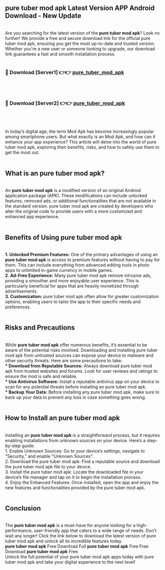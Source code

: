 ## pure tuber mod apk Latest Version APP Android Download - New Update
<br>
Are you searching for the latest version of the <strong>pure tuber mod apk</strong>? Look no further! We provide a free and secure download link for the official pure tuber mod apk, ensuring you get the most up-to-date and trusted version. Whether you're a new user or someone looking to upgrade, our download link guarantees a fast and smooth installation process.
<br>
<br>
<h3>🔴 Download [Server1] 👉👉 <a href="https://modyolo.store/pure+tuber+mod+apk">pure_tuber_mod_apk</a></h3><br>
<br>
<h3>🔴 Download [Server2] 👉👉 <a href="https://modyolo.store/pure+tuber+mod+apk">pure_tuber_mod_apk</a></h3><br>
<br>
<br>
In today’s digital age, the term Mod Apk has become increasingly popular among smartphone users. But what exactly is an Mod Apk, and how can it enhance your app experience? This article will delve into the world of pure tuber mod apk, exploring their benefits, risks, and how to safely use them to get the most out.
<br>
<br>
<h2>What is an pure tuber mod apk?</h2>
<br>
An <strong>pure tuber mod apk</strong> is a modified version of an original Android application package (APK). These modifications can include unlocked features, removed ads, or additional functionalities that are not available in the standard version. pure tuber mod apk are created by developers who alter the original code to provide users with a more customized and enhanced app experience.
<br>
<br>
<h2>Benefits of Using pure tuber mod apk</h2>
<br>
<strong> 1. Unlocked Premium Features:</strong> One of the primary advantages of using an <strong>pure tuber mod apk</strong> is access to premium features without having to pay for them. This can include everything from advanced editing tools in photo apps to unlimited in-game currency in mobile games.
<br>
<strong> 2. Ad-Free Experience:</strong> Many pure tuber mod apk remove intrusive ads, providing a smoother and more enjoyable user experience. This is particularly beneficial for apps that are heavily monetized through advertisements.
<br>
<strong> 3. Customization:</strong> pure tuber mod apk often allow for greater customization options, enabling users to tailor the app to their specific needs and preferences.
<br>
<br>
<h2>Risks and Precautions</h2>
<br>
While <strong>pure tuber mod apk</strong> offer numerous benefits, it’s essential to be aware of the potential risks involved. Downloading and installing pure tuber mod apk from untrusted sources can expose your device to malware and other security threats. Here are some precautions to take:
<br>
<strong> * Download from Reputable Sources:</strong> Always download pure tuber mod apk from trusted websites and forums. Look for user reviews and ratings to ensure the mod is safe and reliable.
<br>
<strong> * Use Antivirus Software:</strong> Install a reputable antivirus app on your device to scan for any potential threats before installing an pure tuber mod apk.
<br>
<strong> * Backup Your Data:</strong> Before installing any pure tuber mod apk, make sure to back up your data to prevent any loss in case something goes wrong.
<br>
<br>
<h2>How to Install an pure tuber mod apk</h2>
<br>
Installing an <strong>pure tuber mod apk</strong> is a straightforward process, but it requires enabling installations from unknown sources on your device. Here’s a step-by-step guide:
<br>
 1. Enable Unknown Sources: Go to your device’s settings, navigate to "Security," and enable "Unknown Sources".
<br>
 2. Download the pure tuber mod apk: Find a reputable source and download the pure tuber mod apk file to your device.
<br>
 3. Install the pure tuber mod apk: Locate the downloaded file in your device’s file manager and tap on it to begin the installation process.
<br>
 4. Enjoy the Enhanced Features: Once installed, open the app and enjoy the new features and functionalities provided by the pure tuber mod apk.
<br>
<br>
<h2><strong>Conclusion</strong></h2>
<br>
The <strong>pure tuber mod apk</strong> is a must-have for anyone looking for a high-performance, user-friendly app that caters to a wide range of needs. Don’t wait any longer! Click the link below to download the latest version of pure tuber mod apk and unlock all its incredible features today.
<br>
<strong>pure tuber mod apk</strong> Free Download Full <strong>pure tuber mod apk</strong> Free Free Download <strong>pure tuber mod apk</strong> Free.
<br>
Unlock the full potential of your pure tuber mod apk apps today with pure tuber mod apk and take your digital experience to the next level!